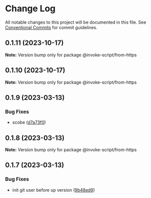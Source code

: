 # Change Log

All notable changes to this project will be documented in this file.
See [Conventional Commits](https://conventionalcommits.org) for commit guidelines.

## 0.1.11 (2023-10-17)

**Note:** Version bump only for package @invoke-script/from-https





## 0.1.10 (2023-10-17)

**Note:** Version bump only for package @invoke-script/from-https





## 0.1.9 (2023-03-13)


### Bug Fixes

* scobe ([d7a73f0](https://github.com/VladimirKalmykov/invoke-script/commit/d7a73f0))





## 0.1.8 (2023-03-13)

**Note:** Version bump only for package @invoke-script/from-https





## 0.1.7 (2023-03-13)


### Bug Fixes

* init git user before up version ([9b48ed9](https://github.com/VladimirKalmykov/invoke-script/commit/9b48ed9))
